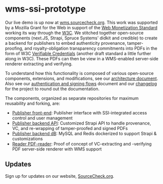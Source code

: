 # wms-ssi-prototype

Our live demo is up now at [wms.sourcecheck.org](https://wms.sourcecheck.org/).  This work was supported by a Mozilla Grant for the Web in support of the [Web Monetization Standard](https://webmonetization.org/docs/receiving/) working its way through the [W3C](https://w3.org/). We stitched together open-source components (next.JS, Strapi, Spruce Systems' didkit and credible) to create a backend for publishers to embed authenticity provenance, tamper-proofing, and royalty-obligation transparency commitments into PDFs in the form of W3C [Verifiable Credentials](https://www.w3.org/TR/vc-data-model/) (another draft standard a little further along in W3C). These PDFs can then be view in a WMS-enabled server-side renderer extracting and verifying.

To understand how this functionality is composed of various open-source components, extensions, and modifications, see our [architecture document](architecture.md).  Also see our [authentication and signing flows](flows.md) document and our [changelog](CHANGELOG.md) for the project to round out the documentation.

The components, organized as separate repositories for maximum reusability and forking,  are:
* [Publisher front-end](https://github.com/SourceCheckOrg/wms-ssi-ui/): Publisher interface with SSI-integrated access control and user management
* [Publisher backend API](https://github.com/SourceCheckOrg/wms-ssi-api/): Customized Strapi API to handle provenance, VC, and re-wrapping of tamper-proofed and signed PDFs
* [Publisher backend dB](https://github.com/SourceCheckOrg/wms-ssi-db/): MySQL and Redis dockerized to support Strapi & customizations
* [Reader PDF-reader](https://github.com/SourceCheckOrg/wms-ssi-preview/): Proof of concept of VC-extracting and -verifying PDF server-side renderer with WMS support
 
## Updates

Sign up for updates on our website, [SourceCheck.org](https://sourcecheck.org/).
